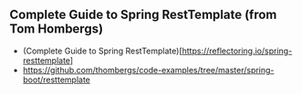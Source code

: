 
## Complete Guide to Spring RestTemplate (from Tom Hombergs)

* (Complete Guide to Spring RestTemplate)[https://reflectoring.io/spring-resttemplate]
* https://github.com/thombergs/code-examples/tree/master/spring-boot/resttemplate

